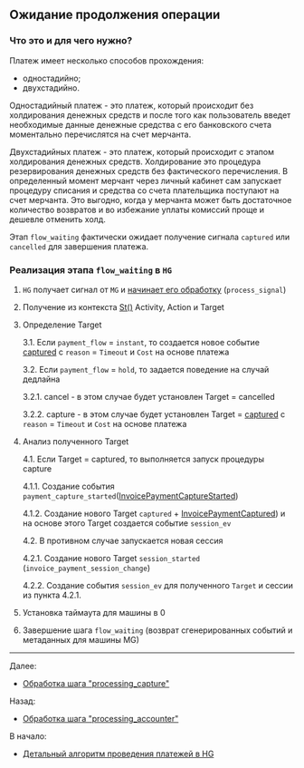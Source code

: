 ## Ожидание продолжения операции

### Что это и для чего нужно?

Платеж имеет несколько способов прохождения:
- одностадийно;
- двухстадийно.

Одностадийный платеж - это платеж, который происходит без холдирования денежных средств 
и после того как пользователь введет необходимые данные денежные средства с его
банковского счета моментально перечислятся на счет мерчанта.

Двухстадийных платеж - это платеж, который происходит с этапом холдирования денежных 
средств. Холдирование это процедура резервирования денежных средств без фактического 
перечисления. В определенный момент мерчант через личный кабинет сам запускает процедуру 
списания и средства со счета плательщика поступают на счет мерчанта. Это выгодно, когда
у мерчанта может быть достаточное количество возвратов и во избежание уплаты комиссий 
проще и дешевле отменить холд.

Этап `flow_waiting` фактически ожидает получение сигнала `captured` или `cancelled` для
завершения платежа.

### Реализация этапа `flow_waiting` в `HG`

1. `HG` получает сигнал от `MG` и [начинает его обработку](../../machinegun/machinegun-signal-processing-workflow.md) (`process_signal`)

2. Получение из контекста [St()](docs/hellgate/meta/st.md) Activity, Action и Target

3. Определение Target 

    3.1. Если `payment_flow` = `instant`, то создается новое событие [captured](https://github.com/valitydev/damsel/blob/master/proto/domain.thrift#L314)
    с `reason` = `Timeout` и `Cost` на основе платежа

    3.2. Если `payment_flow` = `hold`, то задается поведение на случай дедлайна

    3.2.1. cancel - в этом случае будет установлен Target = cancelled

    3.2.2. capture - в этом случае будет установлен Target = [captured](https://github.com/valitydev/damsel/blob/master/proto/domain.thrift#L314) 
    с `reason` = `Timeout` и `Cost` на основе платежа

4. Анализ полученного Target

    4.1. Если Target = captured, то выполняется запуск процедуры capture

    4.1.1. Создание события `payment_capture_started`([InvoicePaymentCaptureStarted](https://github.com/valitydev/damsel/blob/master/proto/payment_processing.thrift#L481))

    4.1.2. Создание нового Target `captured` + [InvoicePaymentCaptured](https://github.com/valitydev/damsel/blob/master/proto/domain.thrift#L314)) 
    и на основе этого Target создается событие `session_ev`

    4.2. В противном случае запускается новая сессия

    4.2.1. Создание нового Target `session_started` (`invoice_payment_session_change`)

    4.2.2. Создание события `session_ev` для полученного `Target` 
    и сессии из пункта 4.2.1.

5. Установка таймаута для машины в 0

6. Завершение шага `flow_waiting` (возврат сгенерированных событий и метаданных для 
   машины MG)


---

Далее:
- [Обработка шага "processing_capture"](processing-capture.md)

Назад:
- [Обработка шага "processing_accounter"](processing-accounter.md)

В начало:
- [Детальный алгоритм проведения платежей в HG](../hg-payment-workflow.md)
